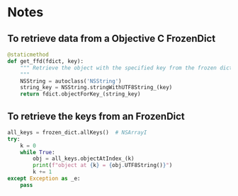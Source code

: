 # Notes

## To retrieve data from a Objective C FrozenDict

```python
@staticmethod
def get_ffd(fdict, key):
    """ Retrieve the object with the specified key from the frozen dict.
    """
    NSString = autoclass('NSString')
    string_key = NSString.stringWithUTF8String_(key)
    return fdict.objectForKey_(string_key)
```

## To retrieve the keys from an FrozenDict

```python
all_keys = frozen_dict.allKeys()  # NSArrayI
try:
    k = 0
    while True:
        obj = all_keys.objectAtIndex_(k)
        print(f"object at {k} = {obj.UTF8String()}")
        k += 1
except Exception as _e:
    pass
```

